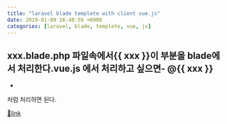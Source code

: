 ```yaml
---
title: "laravel blade templete with client vue.js"
date: 2019-01-09 16:48:59 +0900
categories: [laravel, blade, templete, vue, js]
---
```


xxx.blade.php 파일속에서{{ xxx }}이 부분을 blade에서 처리한다.vue.js 에서 처리하고 싶으면- @{{ xxx }}
- 
- 

처럼 처리하면 된다.  



[🔗link](http://www.mins01.com/mh/tech/read/1243)